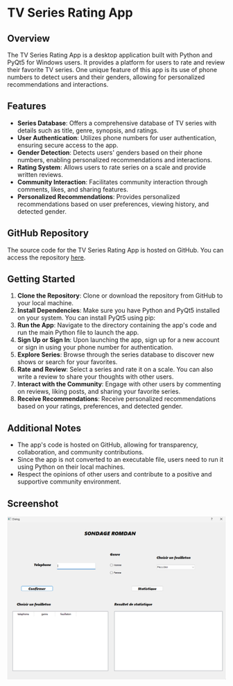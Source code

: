 # TV Series Rating App

## Overview
The TV Series Rating App is a desktop application built with Python and PyQt5 for Windows users. It provides a platform for users to rate and review their favorite TV series. One unique feature of this app is its use of phone numbers to detect users and their genders, allowing for personalized recommendations and interactions.

## Features
- **Series Database**: Offers a comprehensive database of TV series with details such as title, genre, synopsis, and ratings.
- **User Authentication**: Utilizes phone numbers for user authentication, ensuring secure access to the app.
- **Gender Detection**: Detects users' genders based on their phone numbers, enabling personalized recommendations and interactions.
- **Rating System**: Allows users to rate series on a scale and provide written reviews.
- **Community Interaction**: Facilitates community interaction through comments, likes, and sharing features.
- **Personalized Recommendations**: Provides personalized recommendations based on user preferences, viewing history, and detected gender.

## GitHub Repository
The source code for the TV Series Rating App is hosted on GitHub. You can access the repository [here](https://github.com/yourusername/tv-series-rating-app).

## Getting Started
1. **Clone the Repository**: Clone or download the repository from GitHub to your local machine.
2. **Install Dependencies**: Make sure you have Python and PyQt5 installed on your system. You can install PyQt5 using pip:
3. **Run the App**: Navigate to the directory containing the app's code and run the main Python file to launch the app.
4. **Sign Up or Sign In**: Upon launching the app, sign up for a new account or sign in using your phone number for authentication.
5. **Explore Series**: Browse through the series database to discover new shows or search for your favorites.
6. **Rate and Review**: Select a series and rate it on a scale. You can also write a review to share your thoughts with other users.
7. **Interact with the Community**: Engage with other users by commenting on reviews, liking posts, and sharing your favorite series.
8. **Receive Recommendations**: Receive personalized recommendations based on your ratings, preferences, and detected gender.

## Additional Notes
- The app's code is hosted on GitHub, allowing for transparency, collaboration, and community contributions.
- Since the app is not converted to an executable file, users need to run it using Python on their local machines.
- Respect the opinions of other users and contribute to a positive and supportive community environment.


## Screenshot
![TV Series Rating App](https://github.com/wajih8/series-rating/blob/17e7f9c8d6919f15d4fca3b54b71ecd7d3604258/pic/Screenshot%202024-05-06%20163002.png)
